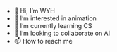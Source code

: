 - 👋 Hi, I’m WYH
- 👀 I’m interested in animation
- 🌱 I’m currently learning CS
- 💞️ I’m looking to collaborate on AI
- 📫 How to reach me 

